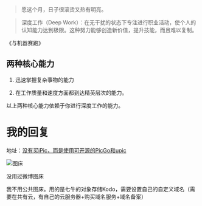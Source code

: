 > 愿这个月，日子很滚烫又热有明亮。

> 深度工作（Deep Work）：在无干扰的状态下专注进行职业活动，使个人的认知能力达到极限。这种努力能够创造新价值，提升技能，而且难以复制。

《与机器赛跑》



## 两种核心能力

1. 迅速掌握复杂事物的能力

2. 在工作质量和速度方面都到达精英层次的能力。



以上两种核心能力依赖于你进行深度工作的能力。



# 我的回复

地址：[没有买iPic，而是使用可开源的PicGo和upic](https://weibo.com/3276875390/IbvO5vpgz)

![图床](http://wrdoc.iotop.work/jianxue/20220712160353.png)

没用过微博图床

我不用公共图床。用的是七牛的对象存储Kodo，需要设置自己的自定义域名（需要在共有云，有自己的云服务器+购买域名服务+域名备案）
